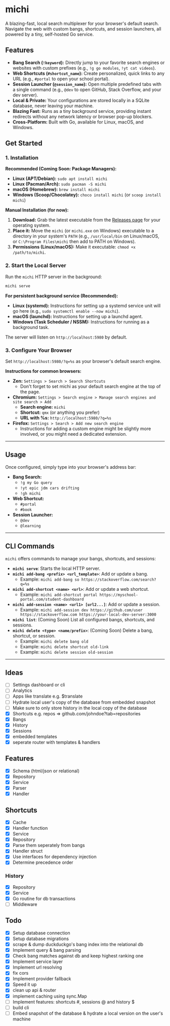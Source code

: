 # michi

A blazing-fast, local search multiplexer for your browser's default search. Navigate the web with custom bangs, shortcuts, and session launchers, all powered by a tiny, self-hosted Go service.

## Features

*   **Bang Search (`!keyword`):** Directly jump to your favorite search engines or websites with custom prefixes (e.g., `!g go modules`, `!yt cat videos`).
*   **Web Shortcuts (`#shortcut_name`):** Create personalized, quick links to any URL (e.g., `#portal` to open your school portal).
*   **Session Launcher (`@session_name`):** Open multiple predefined tabs with a single command (e.g., `@dev` to open GitHub, Stack Overflow, and your dev server).
*   **Local & Private:** Your configurations are stored locally in a SQLite database, never leaving your machine.
*   **Blazing Fast:** Runs as a tiny background service, providing instant redirects without any network latency or browser pop-up blockers.
*   **Cross-Platform:** Built with Go, available for Linux, macOS, and Windows.

## Get Started

### 1. Installation

**Recommended (Coming Soon: Package Managers):**
*   **Linux (APT/Debian):** `sudo apt install michi`
*   **Linux (Pacman/Arch):** `sudo pacman -S michi`
*   **macOS (Homebrew):** `brew install michi`
*   **Windows (Scoop/Chocolatey):** `choco install michi` (or `scoop install michi`)

**Manual Installation (for now):**
1.  **Download:** Grab the latest executable from the [Releases page](https://github.com/your-org/michi-cli/releases) for your operating system.
2.  **Place it:** Move the `michi` (or `michi.exe` on Windows) executable to a directory in your system's `PATH` (e.g., `/usr/local/bin` on Linux/macOS, or `C:\Program Files\michi` then add to PATH on Windows).
3.  **Permissions (Linux/macOS):** Make it executable: `chmod +x /path/to/michi`.

### 2. Start the Local Server

Run the `michi` HTTP server in the background:

```bash
michi serve
```

**For persistent background service (Recommended):**
*   **Linux (systemd):** Instructions for setting up a systemd service unit will go here (e.g., `sudo systemctl enable --now michi`).
*   **macOS (launchd):** Instructions for setting up a launchd agent.
*   **Windows (Task Scheduler / NSSM):** Instructions for running as a background task.

The server will listen on `http://localhost:5980` by default.

### 3. Configure Your Browser

Set `http://localhost:5980/?q=%s` as your browser's default search engine.

**Instructions for common browsers:**
*   **Zen:** `Settings > Search > Search Shortcuts`
    *  Don't forget to set michi as your default search engine at the top of the page. 
*   **Chromium:** `Settings > Search engine > Manage search engines and site search > Add`
    *   **Search engine:** `michi`
    *   **Shortcut:** `qmx` (or anything you prefer)
    *   **URL with %s:** `http://localhost:5980/?q=%s`
*   **Firefox:** `Settings > Search > Add new search engine`
    *   Instructions for adding a custom engine might be slightly more involved, or you might need a dedicated extension.

---

## Usage

Once configured, simply type into your browser's address bar:

*   **Bang Search:**
    *   `!g my Go query`
    *   `!yt epic jdm cars drifting`
    *   `!gh michi`
*   **Web Shortcut:**
    *   `#portal`
    *   `#book`
*   **Session Launcher:**
    *   `@dev`
    *   `@learning`

---

## CLI Commands

`michi` offers commands to manage your bangs, shortcuts, and sessions:

*   **`michi serve`**: Starts the local HTTP server.
*   **`michi add-bang <prefix> <url_template>`**: Add or update a bang.
    *   Example: `michi add-bang so https://stackoverflow.com/search?q=%s`
*   **`michi add-shortcut <name> <url>`**: Add or update a web shortcut.
    *   Example: `michi add-shortcut portal https://myschool-portal.com/student-dashboard`
*   **`michi add-session <name> <url1> [url2...]`**: Add or update a session.
    *   Example: `michi add-session dev https://github.com/user https://stackoverflow.com https://your-local-dev-server:3000`
*   **`michi list`**: (Coming Soon) List all configured bangs, shortcuts, and sessions.
*   **`michi delete <type> <name/prefix>`**: (Coming Soon) Delete a bang, shortcut, or session.
    *   Example: `michi delete bang old`
    *   Example: `michi delete shortcut old-link`
    *   Example: `michi delete session old-session`

---

## Ideas
- [ ] Settings dashboard or cli
- [ ] Analytics
- [ ] Apps like translate e.g. $translate
- [ ] Hydrate local user's copy of the database from embedded snapshot
- [ ] Make sure to only store history in the local copy of the database
- [x] Shortcuts e.g. repos => github.com/johndoe?tab=repositories
- [x] Bangs
- [x] History
- [x] Sessions
- [x] embedded templates
- [x] seperate router with templates & handlers

## Features 
- [x] Schema (html/json or relational)
- [x] Repository
- [x] Service
- [x] Parser
- [x] Handler

## Shortcuts
- [x] Cache
- [x] Handler function
- [x] Service
- [x] Repository
- [x] Parse them seperately from bangs
- [x] Handler struct
- [x] Use interfaces for dependency injection
- [x] Determine precedence order

### History
- [x] Repository
- [x] Service
- [x] Go routine for db transactions
- [ ] Middleware

## Todo
- [x] Setup database connection
- [x] Setup database migrations
- [x] scrape & dump duckduckgo's bang index into the relational db
- [x] Implement query & bang parsing 
- [x] Check bang matches against db and keep highest ranking one 
- [x] Implement service layer 
- [x] Implement url resolving
- [x] fix cors
- [x] Implement provider fallback
- [x] Speed it up
- [x] clean up api & router
- [x] implement caching using sync.Map
- [ ] Implement features: shortcuts #, sessions @ and history $
- [ ] build cli
- [ ] Embed snapshot of the database & hydrate a local version on the user's machine
